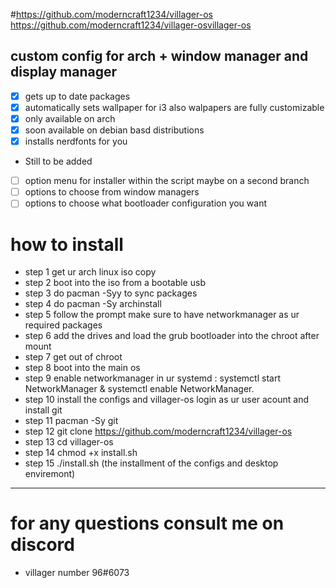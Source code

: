 #https://github.com/moderncraft1234/villager-os https://github.com/moderncraft1234/villager-osvillager-os
## custom config for arch + window manager and display manager

- [X] gets up to date packages
- [X] automatically sets wallpaper for i3 also walpapers are fully customizable
- [X] only available on arch
- [x] soon available on debian basd distributions
- [X] installs nerdfonts for you
- Still to be added
 - [ ] option menu for installer within the script maybe on a second branch
 - [ ] options to choose from window managers
 - [ ] options to choose what bootloader configuration you want

# how to install

- step 1 get ur arch linux iso copy 
- step 2 boot into the iso from a bootable usb
- step 3 do pacman -Syy to sync packages
- step 4 do pacman -Sy archinstall
- step 5 follow the prompt make sure to have networkmanager as ur required packages
- step 6 add the drives and load the grub bootloader into the chroot after mount
- step 7 get out of chroot
- step 8 boot into the main os
- step 9 enable networkmanager in ur systemd : systemctl start NetworkManager & systemctl enable NetworkManager.
- step 10 install the configs and villager-os login as ur user acount and install git
- step 11 pacman -Sy git
- step 12 git clone https://github.com/moderncraft1234/villager-os
- step 13 cd villager-os
- step 14 chmod +x install.sh
- step 15 ./install.sh (the installment of the configs and desktop enviremont)

________________________________________________________________________________



# for any questions consult me on discord

- villager number 96#6073
